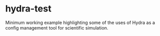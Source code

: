 # hydra-test
Minimum working example highlighting some of the uses of Hydra as a config management tool for scientific simulation.

